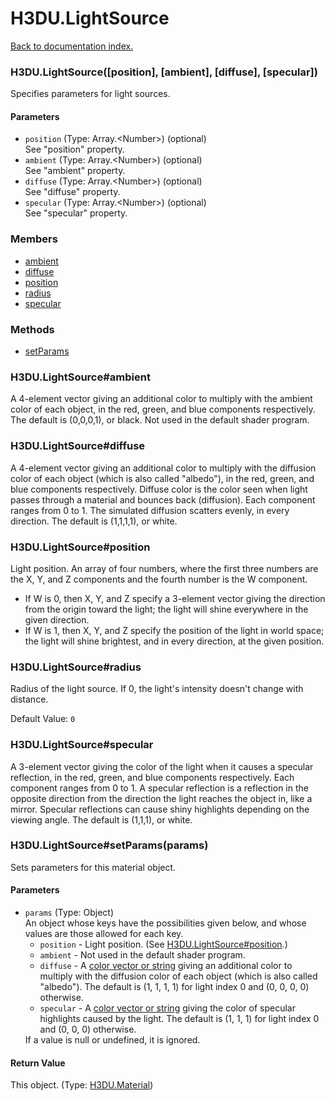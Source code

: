 # H3DU.LightSource

[Back to documentation index.](index.md)

### H3DU.LightSource([position], [ambient], [diffuse], [specular]) <a id='H3DU_LightSource'></a>

Specifies parameters for light sources.

#### Parameters

* `position` (Type: Array.&lt;Number>) (optional)<br>
    See "position" property.
* `ambient` (Type: Array.&lt;Number>) (optional)<br>
    See "ambient" property.
* `diffuse` (Type: Array.&lt;Number>) (optional)<br>
    See "diffuse" property.
* `specular` (Type: Array.&lt;Number>) (optional)<br>
    See "specular" property.

### Members

* [ambient](#H3DU_LightSource_ambient)
* [diffuse](#H3DU_LightSource_diffuse)
* [position](#H3DU_LightSource_position)
* [radius](#H3DU_LightSource_radius)
* [specular](#H3DU_LightSource_specular)

### Methods

* [setParams](#H3DU_LightSource_H3DU_LightSource_setParams)

### H3DU.LightSource#ambient <a id='H3DU_LightSource_ambient'></a>

A 4-element vector giving an additional color to multiply with the ambient
color of each object, in the red, green,
and blue components respectively.
The default is (0,0,0,1), or black. Not used in the default shader program.

### H3DU.LightSource#diffuse <a id='H3DU_LightSource_diffuse'></a>

A 4-element vector giving an additional color to multiply with the diffusion
color of each object (which is also called "albedo"), in the red, green,
and blue components respectively. Diffuse color is the color
seen when light passes through a material and bounces back (diffusion). Each component ranges from 0 to 1.
The simulated diffusion scatters evenly, in every direction.
The default is (1,1,1,1), or white.

### H3DU.LightSource#position <a id='H3DU_LightSource_position'></a>

Light position. An array of four numbers, where the first three numbers are the X, Y, and Z components and the fourth number is the W component.<ul>
<li> If W is 0, then X, Y, and Z specify a 3-element vector giving the direction from the origin toward the light; the light will shine everywhere in the given direction.
 <li> If W is 1, then X, Y, and Z specify the position of the light in world space; the light will shine brightest, and in every direction, at the given position.</ul>

### H3DU.LightSource#radius <a id='H3DU_LightSource_radius'></a>

Radius of the light source. If 0, the light's intensity doesn't change
with distance.

Default Value: `0`

### H3DU.LightSource#specular <a id='H3DU_LightSource_specular'></a>

A 3-element vector giving the color of the light when it causes a specular
reflection, in the red, green,
and blue components respectively. Each component ranges from 0 to 1.
A specular reflection is a reflection in the opposite direction from the direction
the light reaches the object in, like a mirror. Specular reflections can cause shiny
highlights depending on the viewing angle.
The default is (1,1,1), or white.

### H3DU.LightSource#setParams(params) <a id='H3DU_LightSource_H3DU_LightSource_setParams'></a>

Sets parameters for this material object.

#### Parameters

* `params` (Type: Object)<br>
    An object whose keys have the possibilities given below, and whose values are those allowed for each key.<ul> <li><code>position</code> - Light position. (See <a href="H3DU_LightSource.md#H3DU_LightSource_position">H3DU.LightSource#position</a>.) <li><code>ambient</code> - Not used in the default shader program. <li><code>diffuse</code> - A <a href="H3DU.md#H3DU_toGLColor">color vector or string</a> giving an additional color to multiply with the diffusion color of each object (which is also called "albedo"). The default is (1, 1, 1, 1) for light index 0 and (0, 0, 0, 0) otherwise. <li><code>specular</code> - A <a href="H3DU.md#H3DU_toGLColor">color vector or string</a> giving the color of specular highlights caused by the light. The default is (1, 1, 1) for light index 0 and (0, 0, 0) otherwise. </ul> If a value is null or undefined, it is ignored.

#### Return Value

This object. (Type: <a href="H3DU_Material.md">H3DU.Material</a>)
